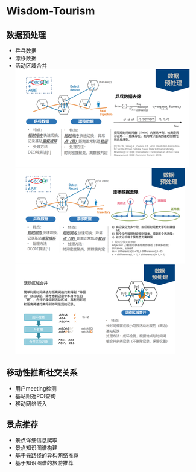 # Wisdom-Tourism

## 数据预处理

* 乒乓数据
* 漂移数据
* 活动区域合并
![乒乓数据处理](https://github.com/FengYue95/Wisdom-Tourism/blob/master/img/1.png)
![漂移数据处理](https://github.com/FengYue95/Wisdom-Tourism/blob/master/img/2.png)
![活动区域合并](https://github.com/FengYue95/Wisdom-Tourism/blob/master/img/3.png)

## 移动性推断社交关系

* 用户meeting检测
* 基站附近POI查询
* 移动网络嵌入

## 景点推荐

* 景点详细信息爬取
* 景点知识图谱构建
* 基于元路径的异构网络推荐
* 基于知识图谱的旅游推荐

